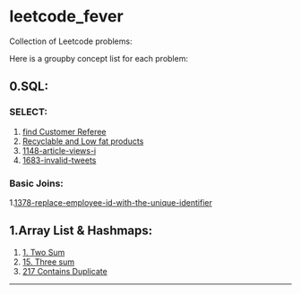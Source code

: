 # leetcode_fever

Collection of Leetcode problems:

Here is a groupby concept list for each problem:

0.SQL:
----
### SELECT:

1. [find Customer Referee](https://github.com/imvaibhav28/leetcode_fever/tree/main/sql/0584-find-customer-referee)
2. [Recyclable and Low fat products](https://github.com/imvaibhav28/leetcode_fever/tree/main/sql/1757-recyclable-and-low-fat-products)
3. [1148-article-views-i](https://github.com/imvaibhav28/leetcode_fever/tree/main/sql/1148-article-views-i)
4. [1683-invalid-tweets](https://github.com/imvaibhav28/leetcode_fever/tree/main/sql/1683-invalid-tweets)

### Basic Joins:
1.[1378-replace-employee-id-with-the-unique-identifier](https://github.com/imvaibhav28/leetcode_fever/tree/main/sql/1378-replace-employee-id-with-the-unique-identifier)

1.Array List & Hashmaps:
---

1. [1. Two Sum](https://github.com/imvaibhav28/leetcode_fever/tree/Arrays/main/0001-two-sum)
2. [15. Three sum](https://github.com/imvaibhav28/leetcode_fever/tree/mainArrays//0015-3sum)
3. [217 Contains Duplicate](https://github.com/imvaibhav28/leetcode_fever/tree/main/Arrays/0217-contains-duplicate)
----


